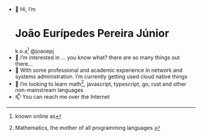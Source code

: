 - 👋 Hi, I’m <h1>João Eurípedes Pereira Júnior</h1> k.o.a[^1] @joaoepj
- 👀 I’m interested in ... you know what? there are so many things out there...
- 🌱 With some professional and academic experience in network and systems administration. I’m currently getting used cloud native things
- 💞️ I’m looking to learn math[^2], javascript, typescript, go, rust and other non-mainstream languages
- 📫 You can reach me over the Internet

[^1]: known online as
[^2]: Mathematics, the mother of all programming languages.

<!---
joaoepj/joaoepj is a ✨ special ✨ repository because its `README.md` (this file) appears on your GitHub profile.
You can click the Preview link to take a look at your changes.
--->
